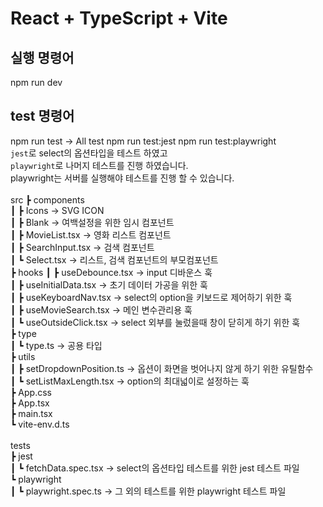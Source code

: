 # React + TypeScript + Vite
 
## 실행 명령어
npm run dev
 
## test 명령어
npm run test  -> All test
npm run test:jest
npm run test:playwright
<br/>
`jest`로 select의 옵션타입을 테스트 하였고 <br/>
`playwright`로 나머지 테스트를 진행 하였습니다. <br/>
playwright는 서버를 실행해야 테스트를 진행 할 수 있습니다. <br/>
<br/>
src
 ┣ components <br/>
 ┃ ┣ Icons                   -> SVG ICON <br/>
 ┃ ┣ Blank                  -> 여백설정을 위한 임시 컴포넌트 <br/>
 ┃ ┣ MovieList.tsx          -> 영화 리스트 컴포넌트 <br/>
 ┃ ┣ SearchInput.tsx        -> 검색 컴포넌트 <br/>
 ┃ ┗ Select.tsx             -> 리스트, 검색 컴포넌트의 부모컴포넌트 <br/>
 ┣ hooks
 ┃ ┣ useDebounce.tsx        -> input 디바운스 훅 <br/>
 ┃ ┣ useInitialData.tsx     -> 초기 데이터 가공을 위한 훅 <br/>
 ┃ ┣ useKeyboardNav.tsx     -> select의 option을 키보드로 제어하기 위한 훅 <br/>
 ┃ ┣ useMovieSearch.tsx     -> 메인 변수관리용 훅 <br/>
 ┃ ┗ useOutsideClick.tsx    -> select 외부를 눌렀을때 창이 닫히게 하기 위한 훅 <br/>
 ┣ type <br/>
 ┃ ┗ type.ts                -> 공용 타입 <br/>
 ┣ utils <br/>
 ┃ ┣ setDropdownPosition.ts -> 옵션이 화면을 벗어나지 않게 하기 위한 유틸함수 <br/>
 ┃ ┗ setListMaxLength.tsx   -> option의 최대넓이로 설정하는 훅 <br/>
 ┣ App.css <br/>
 ┣ App.tsx <br/>
 ┣ main.tsx <br/>
 ┗ vite-env.d.ts <br/>
 <br/>
 tests <br/>
 ┣ jest <br/>
 ┃ ┗ fetchData.spec.tsx   -> select의 옵션타입 테스트를 위한 jest 테스트 파일 <br/>
 ┗ playwright <br/>
 ┃ ┗ playwright.spec.ts   -> 그 외의 테스트를 위한 playwright 테스트 파일 <br/>
